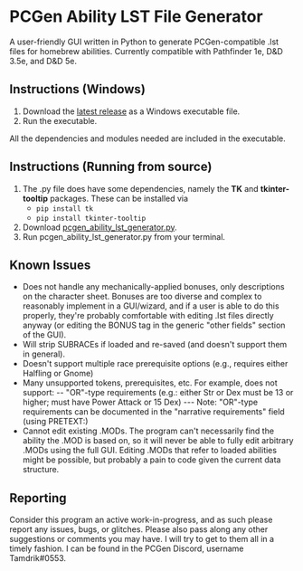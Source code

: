 # PCGen Ability LST File Generator
A user-friendly GUI written in Python to generate PCGen-compatible .lst files for homebrew abilities. Currently compatible with Pathfinder 1e, D&D 3.5e, and D&D 5e. 

## Instructions (Windows)
1) Download the [latest release](https://github.com/Tamdrik/PCGen_Ability_LST_File_Generator/releases) as a Windows executable file.
2) Run the executable. 

All the dependencies and modules needed are included in the executable.

## Instructions (Running from source)
1) The .py file does have some dependencies, namely the **TK** and **tkinter-tooltip** packages. These can be installed via
	- `pip install tk`
	- `pip install tkinter-tooltip`
2) Download [pcgen_ability_lst_generator.py](https://raw.githubusercontent.com/Tamdrik/PCGen-Ability-LST-File-Generator/main/pcgen_ability_lst_generator.py).
3) Run pcgen_ability_lst_generator.py from your terminal.

## Known Issues
- Does not handle any mechanically-applied bonuses, only descriptions on the character sheet.  Bonuses are too diverse and complex to reasonably implement in a GUI/wizard, and if a user is able to do this properly, they're probably comfortable with editing .lst files directly anyway (or editing the BONUS tag in the generic "other fields" section of the GUI).
- Will strip SUBRACEs if loaded and re-saved (and doesn't support them in general).
- Doesn't support multiple race prerequisite options (e.g., requires either Halfling or Gnome)
- Many unsupported tokens, prerequisites, etc.  For example, does not support:
-- "OR"-type requirements (e.g.: either Str or Dex must be 13 or higher; must have Power Attack or 15 Dex)
--- Note: "OR"-type requirements can be documented in the "narrative requirements" field (using PRETEXT:)
- Cannot edit existing .MODs.  The program can't necessarily find the ability the .MOD is based on, so it will never be able to fully edit arbitrary .MODs using the full GUI.  Editing .MODs that refer to loaded abilities might be possible, but probably a pain to code given the current data structure. 

## Reporting
Consider this program an active work-in-progress, and as such please report any issues, bugs, or glitches. Please also pass along any other suggestions or comments you may have. I will try to get to them all in a timely fashion. I can be found in the PCGen Discord, username Tamdrik#0553.
